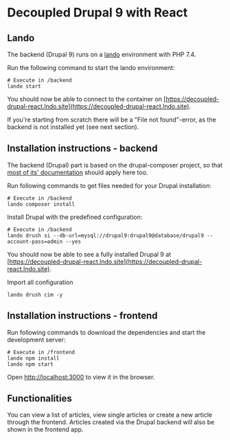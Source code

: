 # Decoupled Drupal 9 with React

## Lando

The backend (Drupal 9) runs on a [lando](https://docs.lando.dev/config/drupal9.html) environment with PHP 7.4.

Run the following command to start the lando environment:
```
# Execute in /backend
lando start
```
You should now be able to connect to the container on
[https://decoupled-drupal-react.lndo.site](https://decoupled-drupal-react.lndo.site).

If you're starting from scratch there will be a "File not found"-error, as the backend is not installed yet (see next
section).

## Installation instructions - backend
The backend (Drupal) part is based on the drupal-composer project, so that
[most of its' documentation](https://github.com/drupal-composer/drupal-project) should apply here too.

Run following commands to get files needed for your Drupal installation:
```
# Execute in /backend
lando composer install
```
Install Drupal with the predefined configuration:
```
# Execute in /backend
lando drush si --db-url=mysql://drupal9:drupal9@database/drupal9 --account-pass=admin --yes
```
You should now be able to see a fully installed Drupal 9 at
[https://decoupled-drupal-react.lndo.site](https://decoupled-drupal-react.lndo.site).

Import all configuration
```
lando drush cim -y
```

## Installation instructions - frontend

Run following commands to download the dependencies and start the development server:
```
# Execute in /frontend
lando npm install
lando npm start
```
Open [http://localhost:3000](http://localhost:3000) to view it in the browser.

## Functionalities
You can view a list of articles, view single articles or create a new article through the frontend. Articles
created via the Drupal backend will also be shown in the frontend app.
